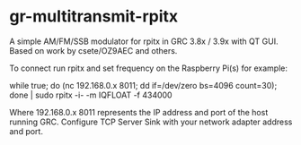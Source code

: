 # gr-multitransmit-rpitx
A simple AM/FM/SSB modulator for rpitx in GRC 3.8x / 3.9x with QT GUI.
Based on work by csete/OZ9AEC and others.

To connect run rpitx and set frequency on the Raspberry Pi(s) for example:

while true; do (nc 192.168.0.x 8011; dd if=/dev/zero bs=4096 count=30); done | sudo rpitx -i- -m IQFLOAT -f 434000

Where 192.168.0.x 8011 represents the IP address and port of the host running GRC.
Configure TCP Server Sink with your network adapter address and port.
